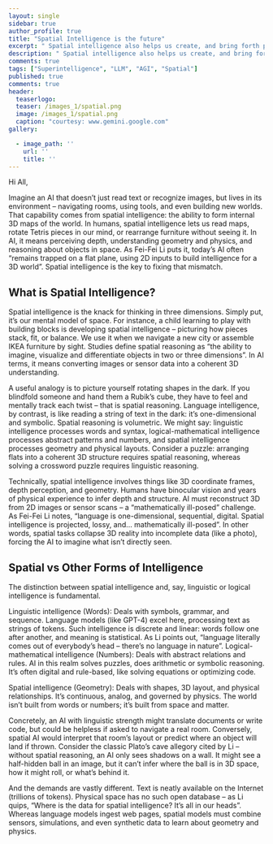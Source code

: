 ```yaml
---
layout: single
sidebar: true
author_profile: true
title: "Spatial Intelligence is the future"
excerpt: " Spatial intelligence also helps us create, and bring forth pictures in our mind's eye into the physical world."
description: " Spatial intelligence also helps us create, and bring forth pictures in our mind's eye into the physical world."
comments: true
tags: ["Superintelligence", "LLM", "AGI", "Spatial"]
published: true
comments: true
header:
  teaserlogo:
  teaser: /images_1/spatial.png
  image: /images_1/spatial.png
  caption: "courtesy: www.gemini.google.com"
gallery:

  - image_path: ''
    url: ''
    title: ''
---
```

Hi All,

Imagine an AI that doesn’t just read text or recognize images, but lives in its environment – navigating rooms, using tools, and even building new worlds. That capability comes from spatial intelligence: the ability to form internal 3D maps of the world. In humans, spatial intelligence lets us read maps, rotate Tetris pieces in our mind, or rearrange furniture without seeing it. In AI, it means perceiving depth, understanding geometry and physics, and reasoning about objects in space. As Fei-Fei Li puts it, today’s AI often “remains trapped on a flat plane, using 2D inputs to build intelligence for a 3D world”. Spatial intelligence is the key to fixing that mismatch.

## What is Spatial Intelligence?

Spatial intelligence is the knack for thinking in three dimensions. Simply put, it’s our mental model of space. For instance, a child learning to play with building blocks is developing spatial intelligence – picturing how pieces stack, fit, or balance. We use it when we navigate a new city or assemble IKEA furniture by sight. Studies define spatial reasoning as “the ability to imagine, visualize and differentiate objects in two or three dimensions”. In AI terms, it means converting images or sensor data into a coherent 3D understanding.

A useful analogy is to picture yourself rotating shapes in the dark. If you blindfold someone and hand them a Rubik’s cube, they have to feel and mentally track each twist – that is spatial reasoning. Language intelligence, by contrast, is like reading a string of text in the dark: it’s one-dimensional and symbolic. Spatial reasoning is volumetric. We might say: linguistic intelligence processes words and syntax, logical-mathematical intelligence processes abstract patterns and numbers, and spatial intelligence processes geometry and physical layouts. Consider a puzzle: arranging flats into a coherent 3D structure requires spatial reasoning, whereas solving a crossword puzzle requires linguistic reasoning.

Technically, spatial intelligence involves things like 3D coordinate frames, depth perception, and geometry. Humans have binocular vision and years of physical experience to infer depth and structure. AI must reconstruct 3D from 2D images or sensor scans – a “mathematically ill-posed” challenge. As Fei-Fei Li notes, “language is one-dimensional, sequential, digital. Spatial intelligence is projected, lossy, and… mathematically ill-posed”. In other words, spatial tasks collapse 3D reality into incomplete data (like a photo), forcing the AI to imagine what isn’t directly seen.

## Spatial vs Other Forms of Intelligence

The distinction between spatial intelligence and, say, linguistic or logical intelligence is fundamental.

Linguistic intelligence (Words): Deals with symbols, grammar, and sequence. Language models (like GPT-4) excel here, processing text as strings of tokens. Such intelligence is discrete and linear: words follow one after another, and meaning is statistical. As Li points out, “language literally comes out of everybody’s head – there’s no language in nature”. Logical-mathematical intelligence (Numbers): Deals with abstract relations and rules. AI in this realm solves puzzles, does arithmetic or symbolic reasoning. It’s often digital and rule-based, like solving equations or optimizing code.

Spatial intelligence (Geometry): Deals with shapes, 3D layout, and physical relationships. It’s continuous, analog, and governed by physics. The world isn’t built from words or numbers; it’s built from space and matter.

Concretely, an AI with linguistic strength might translate documents or write code, but could be helpless if asked to navigate a real room. Conversely, spatial AI would interpret that room’s layout or predict where an object will land if thrown. Consider the classic Plato’s cave allegory cited by Li – without spatial reasoning, an AI only sees shadows on a wall. It might see a half-hidden ball in an image, but it can’t infer where the ball is in 3D space, how it might roll, or what’s behind it.

And the demands are vastly different. Text is neatly available on the Internet (trillions of tokens). Physical space has no such open database – as Li quips, “Where is the data for spatial intelligence? It’s all in our heads”. Whereas language models ingest web pages, spatial models must combine sensors, simulations, and even synthetic data to learn about geometry and physics.
